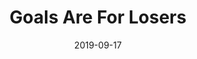 ---
title: Goals Are For Losers
excerpt: >-
  My dive into Typescript. When I think you should use it, when I think you shouldn't, and all the gotchas along the way.
date: '2019-09-17'
thumb_img_path: images/building-wealth-podcast-image.png
content_img_path: images/building-wealth-podcast-image.png
template: post
twitter_image: images/building-wealth-podcast-image.png
tags: ['software-exploration']
---